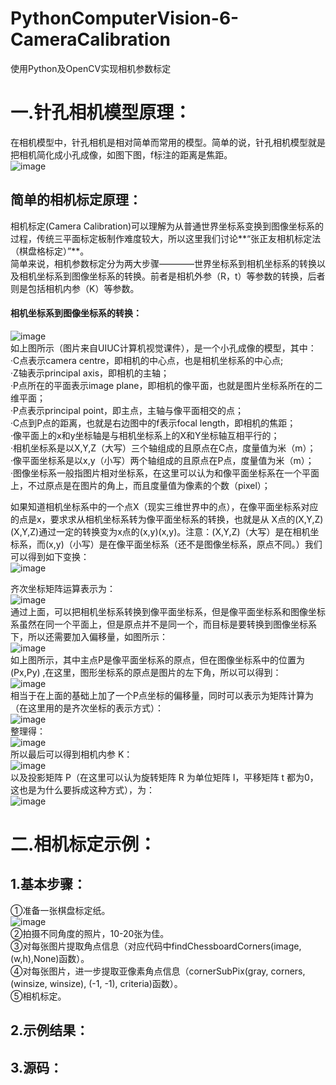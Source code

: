 # PythonComputerVision-6-CameraCalibration
使用Python及OpenCV实现相机参数标定
# 一.针孔相机模型原理：
在相机模型中，针孔相机是相对简单而常用的模型。简单的说，针孔相机模型就是把相机简化成小孔成像，如图下图，f标注的距离是焦距。  
![image](https://github.com/Nocami/PythonComputerVision-6-CameraCalibration/blob/master/images/1.jpg)  
## 简单的相机标定原理：
相机标定(Camera Calibration)可以理解为从普通世界坐标系变换到图像坐标系的过程，传统三平面标定板制作难度较大，所以这里我们讨论**“张正友相机标定法（棋盘格标定）”**。  
简单来说，相机参数标定分为两大步骤————世界坐标系到相机坐标系的转换以及相机坐标系到图像坐标系的转换。前者是相机外参（R，t）等参数的转换，后者则是包括相机内参（K）等参数。  
#### 相机坐标系到图像坐标系的转换：
![image](https://github.com/Nocami/PythonComputerVision-6-CameraCalibration/blob/master/images/2.jpg)  
如上图所示（图片来自UIUC计算机视觉课件），是一个小孔成像的模型，其中：  
·C点表示camera centre，即相机的中心点，也是相机坐标系的中心点;  
·Z轴表示principal axis，即相机的主轴；  
·P点所在的平面表示image plane，即相机的像平面，也就是图片坐标系所在的二维平面；  
·P点表示principal point，即主点，主轴与像平面相交的点；  
·C点到P点的距离，也就是右边图中的f表示focal length，即相机的焦距；  
·像平面上的x和y坐标轴是与相机坐标系上的X和Y坐标轴互相平行的；  
·相机坐标系是以X,Y,Z（大写）三个轴组成的且原点在C点，度量值为米（m）；  
·像平面坐标系是以x,y（小写）两个轴组成的且原点在P点，度量值为米（m）；  
·图像坐标系一般指图片相对坐标系，在这里可以认为和像平面坐标系在一个平面上，不过原点是在图片的角上，而且度量值为像素的个数（pixel）；  
  
  如果知道相机坐标系中的一个点X（现实三维世界中的点），在像平面坐标系对应的点是x，要求求从相机坐标系转为像平面坐标系的转换，也就是从 X点的(X,Y,Z)(X,Y,Z)通过一定的转换变为x点的(x,y)(x,y)。注意：(X,Y,Z)（大写）是在相机坐标系，而(x,y)（小写）是在像平面坐标系（还不是图像坐标系，原点不同。）我们可以得到如下变换：  
  ![image](https://github.com/Nocami/PythonComputerVision-6-CameraCalibration/blob/master/images/3.jpg)  
  
齐次坐标矩阵运算表示为：  
![image](https://github.com/Nocami/PythonComputerVision-6-CameraCalibration/blob/master/images/4.jpg)  
通过上面，可以把相机坐标系转换到像平面坐标系，但是像平面坐标系和图像坐标系虽然在同一个平面上，但是原点并不是同一个，而目标是要转换到图像坐标系下，所以还需要加入偏移量，如图所示：  
![image](https://github.com/Nocami/PythonComputerVision-6-CameraCalibration/blob/master/images/5.jpg)  
如上图所示，其中主点P是像平面坐标系的原点，但在图像坐标系中的位置为(Px,Py) ,在这里，图形坐标系的原点是图片的左下角，所以可以得到：  
![image](https://github.com/Nocami/PythonComputerVision-6-CameraCalibration/blob/master/images/6.jpg)  
相当于在上面的基础上加了一个P点坐标的偏移量，同时可以表示为矩阵计算为（在这里用的是齐次坐标的表示方式）：  
![image](https://github.com/Nocami/PythonComputerVision-6-CameraCalibration/blob/master/images/7.jpg)  
整理得：  
![image](https://github.com/Nocami/PythonComputerVision-6-CameraCalibration/blob/master/images/8.jpg)  
所以最后可以得到相机内参 K：  
![image](https://github.com/Nocami/PythonComputerVision-6-CameraCalibration/blob/master/images/9.jpg)  
以及投影矩阵 P（在这里可以认为旋转矩阵 R 为单位矩阵 I，平移矩阵 t 都为0，这也是为什么要拆成这种方式），为：  
![image](https://github.com/Nocami/PythonComputerVision-6-CameraCalibration/blob/master/images/10.jpg)  
# 二.相机标定示例：  
## 1.基本步骤：
①准备一张棋盘标定纸。  
![image](https://github.com/Nocami/PythonComputerVision-6-CameraCalibration/blob/master/images/0.jpg)  
②拍摄不同角度的照片，10-20张为佳。  
③对每张图片提取角点信息（对应代码中findChessboardCorners(image,(w,h),None)函数）。  
④对每张图片，进一步提取亚像素角点信息（cornerSubPix(gray, corners, (winsize, winsize), (-1, -1), criteria)函数）。  
⑤相机标定。  
## 2.示例结果：
## 3.源码：
~~~python
~~~

